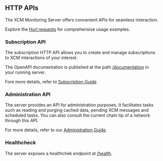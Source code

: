 ## HTTP APIs

The XCM Monitoring Server offers convenient APIs for seamless interaction.

Explore the [Hurl requests](https://github.com/sodazone/ocelloids-services/tree/main/packages/server/guides/hurl) for comprehensive usage examples.

### Subscription API

The subscription HTTP API allows you to create and manage subscriptions to XCM interactions of your interest.

The OpenAPI documentation is published at the path [/documentation](http://localhost:3000/documentation) in your running server.

Fore more details, refer to [Subscription Guide](https://github.com/sodazone/ocelloids-services/blob/main/packages/server/guides/SUBSCRIPTION.md)

### Administration API

The server provides an API for administration purposes. It facilitates tasks such as reading and purging cached data, pending XCM messages and scheduled tasks. You can also consult the current chain tip of a network through this API.

For more details, refer to our [Administration Guide](https://github.com/sodazone/ocelloids-services/blob/main/packages/server/guides/ADMINISTRATION.md). 

### Healthcheck

The server exposes a healthchek endpoint at [/health](http://localhost:3000/health).